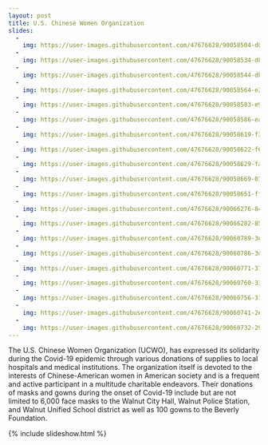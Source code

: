 ```yaml
---
layout: post
title: U.S. Chinese Women Organization
slides:
  -
    img: https://user-images.githubusercontent.com/47676628/90058504-d0e0c380-dcaf-11ea-9c12-6e2ae67e4751.jpg
  -
    img: https://user-images.githubusercontent.com/47676628/90058534-d8a06800-dcaf-11ea-97be-849cee93e124.jpg
  -
    img: https://user-images.githubusercontent.com/47676628/90058544-db9b5880-dcaf-11ea-8b24-850d7f9c256c.jpg  
  -
    img: https://user-images.githubusercontent.com/47676628/90058564-e35afd00-dcaf-11ea-8342-6d05bdda67a8.jpg
  -
    img: https://user-images.githubusercontent.com/47676628/90058583-e9e97480-dcaf-11ea-96d5-98b64671141e.jpg
  -
    img: https://user-images.githubusercontent.com/47676628/90058586-ea820b00-dcaf-11ea-9946-ba4ce930840d.jpg  
  -
    img: https://user-images.githubusercontent.com/47676628/90058619-f372dc80-dcaf-11ea-99ff-235386598960.jpg
  -
    img: https://user-images.githubusercontent.com/47676628/90058622-f66dcd00-dcaf-11ea-99d6-12fab09e1502.jpg
  -
    img: https://user-images.githubusercontent.com/47676628/90058629-fa015400-dcaf-11ea-9b29-fc1e0ec50334.jpg
  -
    img: https://user-images.githubusercontent.com/47676628/90058669-071e4300-dcb0-11ea-82fe-bdf691a6bef0.jpg
  -
    img: https://user-images.githubusercontent.com/47676628/90058651-fff73500-dcaf-11ea-9eec-e56679a82a1e.jpg
  -
    img: https://user-images.githubusercontent.com/47676628/90066276-849b8080-dcbb-11ea-9057-b7d43d484886.jpg
  -
    img: https://user-images.githubusercontent.com/47676628/90066282-85ccad80-dcbb-11ea-9141-4ad84978ee66.jpg
  -
    img: https://user-images.githubusercontent.com/47676628/90060789-3e422380-dcb3-11ea-9862-7604566602c0.jpg  
  -
    img: https://user-images.githubusercontent.com/47676628/90060786-3d10f680-dcb3-11ea-9c40-3b89ed65c582.jpg 
  -
    img: https://user-images.githubusercontent.com/47676628/90060771-371b1580-dcb3-11ea-9bf0-e1a6d76bbb02.jpg
  -  
    img: https://user-images.githubusercontent.com/47676628/90060760-33878e80-dcb3-11ea-816b-4a01ee6bc841.jpg 
  -
    img: https://user-images.githubusercontent.com/47676628/90060756-31253480-dcb3-11ea-81b6-ba6b8e06be74.jpg
  -  
    img: https://user-images.githubusercontent.com/47676628/90060741-2e2a4400-dcb3-11ea-8db3-f7b0a5b14ed9.jpg 
  -
    img: https://user-images.githubusercontent.com/47676628/90060732-29fe2680-dcb3-11ea-980b-4fc3d0a41405.jpg
---
```


The U.S. Chinese Women Organization (UCWO), has expressed its solidarity during the Covid-19 epidemic through various donations of supplies to local hospitals and medical institutions. The organization itself is devoted to the interests of Chinese-American women in American society and is a frequent and active participant in a multitude charitable endeavors. Their donations of masks and gowns during the onset of Covid-19 include but are not limited to 6,000 face masks to the Walnut City Hall, Walnut Police Station, and Walnut Unified School district as well as 100 gowns to the Beverly Foundation. 

{% include slideshow.html %}
